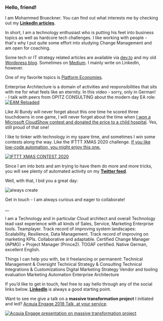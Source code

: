 ### Hello, friend!

I am Mohammed Brueckner. You can find out what interests me by checking out my **[LinkedIn articles](https://www.linkedin.com/today/author/mbrueckner)**.

In short, I am a technology enthusiast who is putting his feet into business topics as well as hardcore tech challenges.
I like working with people - that's why I put quite some effort into studying Change Management and am open for coaching.

Some tech or IT strategy related articles are available via [dev.to](https://dev.to/mrbrue) and my old [Wordpress blog](https://ideasopensourced.wordpress.com). Sometimes on [Medium](https://medium.com/@mohammedbrueckner). I mainly write on LinkedIn, however.

One of my favorite topics is [Platform Economies](https://platformeconomies.com).

Enterprise Architecture is a domain of activities and responsibilities that sits with me for what feels like an eternity.
In this video - sorry, only in German! - I talk with peers from OPITZ CONSULTING about the modern day EA role:
[![EAM Reloaded](https://img.youtube.com/vi/7n0MBTRpND4/0.jpg)](https://www.youtube.com/watch?v=7n0MBTRpND4)

Like Al Bundy will never forget about this one time he scored three touchdowns in one game, I will never forget about the time when [I won a Microsoft CloudShow contest and donated the price to a child hospital](https://www.facebook.com/MicrosoftCloudShow/photos/pcb.1486882274730662/1486881964730693/). Yes, still proud of that one!

I like to tinker with technology in my spare time, and sometimes I win some contests along the way.
Like the IFTTT XMAS 2020 challenge. [If you like low-code automation, you might enjoy this one.](https://www.youtube.com/watch?v=namYiCXgRIk)

[![IFTTT XMAS CONTEST 2020](https://img.youtube.com/vi/namYiCXgRIk/0.jpg)](https://www.youtube.com/watch?v=namYiCXgRIk)

Since I am into bots and am trying to have them do more and more tricks, you will see plenty of automated activity on my **[Twitter feed](https://twitter.com/moebruec)**.

Well, with that, I bid you a great day:

![always create](https://media.giphy.com/media/Id0WsC08hT20ywyYHE/giphy.gif "Creators Have To Create")

Get in touch - I am always curious and eager to collaborate!

__


I am a Technology and in particular Cloud architect and overall Technology lead vast experience with all kinds of Sales, Service, Marketing Enterprise tools. Teamplayer. Track record of improving system landscapes: Scalability, Resilience, Data Management. Track record of improving on marketing KPIs. Collaborative and adaptable. Certified Change Manager (APMG) + Project Manager (Prince2). TOGAF certified. Native German, excellent English.

Things I can help you with, be it freelancing or permanent:
Technical Management & Oversight
Technical Strategy & Consulting
Technical Integrations & Customizations
Digital Marketing Strategy
Vendor and tooling evaluation
Marketing Automation
Enterprise Architecture

If you’d like to get in touch, feel free to say hello through any of the social links below. **[LinkedIn](https://linkedin.com/in/mbrueckner)** is always a good starting point.

Want to see me give a talk on a **massive transformation project** I initiated and led? [Acquia Engage 2018 Talk, at your service](https://www.youtube.com/watch?v=ix98TGcaoMo).

[![Acquia Engage presentation on massive transformation project](https://img.youtube.com/vi/ix98TGcaoMo/0.jpg)](https://www.youtube.com/watch?v=ix98TGcaoMo)
